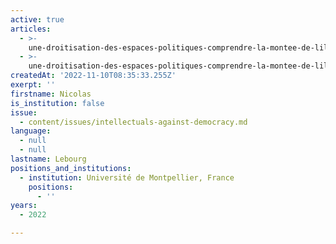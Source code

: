 ```yaml
---
active: true
articles:
  - >-
    une-droitisation-des-espaces-politiques-comprendre-la-montee-de-lilliberalisme-et-de-le03nboe0sf2sxtreme-droite
  - >-
    une-droitisation-des-espaces-politiques-comprendre-la-montee-de-lilliberalisme-et-de-lextreme-droite
createdAt: '2022-11-10T08:35:33.255Z'
exerpt: ''
firstname: Nicolas
is_institution: false
issue:
  - content/issues/intellectuals-against-democracy.md
language:
  - null
  - null
lastname: Lebourg
positions_and_institutions:
  - institution: Université de Montpellier, France
    positions:
      - ''
years:
  - 2022

---
```

